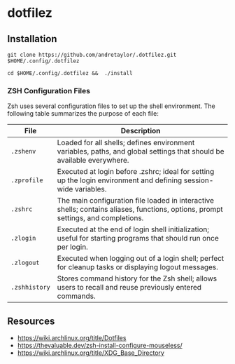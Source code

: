 # dotfilez

## Installation
```
git clone https://github.com/andretaylor/.dotfilez.git $HOME/.config/.dotfilez

cd $HOME/.config/.dotfilez &&  ./install
```

### ZSH Configuration Files
Zsh uses several configuration files to set up the shell environment. The following table summarizes the purpose of each file:

| File | Description |
|------|-------------|
| `.zshenv` | Loaded for all shells; defines environment variables, paths, and global settings that should be available everywhere. |
| `.zprofile` | Executed at login before .zshrc; ideal for setting up the login environment and defining session-wide variables. |
| `.zshrc` | The main configuration file loaded in interactive shells; contains aliases, functions, options, prompt settings, and completions. |
| `.zlogin` | Executed at the end of login shell initialization; useful for starting programs that should run once per login. |
| `.zlogout` | Executed when logging out of a login shell; perfect for cleanup tasks or displaying logout messages. |
| `.zshhistory` | Stores command history for the Zsh shell; allows users to recall and reuse previously entered commands. |

## Resources
* https://wiki.archlinux.org/title/Dotfiles
* https://thevaluable.dev/zsh-install-configure-mouseless/
* https://wiki.archlinux.org/title/XDG_Base_Directory